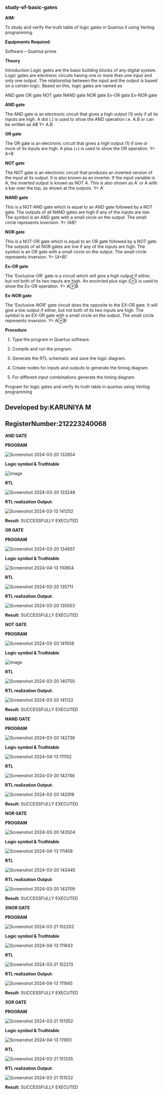 ### study-of-basic-gates

**AIM:** 

To study and verify the truth table of logic gates in Quartus II using Verilog programming.

**Equipments Required:**

Software – Quartus prime 

**Theory**

Introduction Logic gates are the basic building blocks of any digital system. Logic gates are electronic circuits having one or more than one input and only one output. The relationship between the input and the output is based on a certain logic. Based on this, logic gates are named as

AND gate OR gate NOT gate NAND gate NOR gate Ex-OR gate Ex-NOR gate

**AND gate**

The AND gate is an electronic circuit that gives a high output (1) only if all its inputs are high. A dot (.) is used to show the AND operation i.e. A.B or can be written as AB
Y= A.B

**OR gate** 

The OR gate is an electronic circuit that gives a high output (1) if one or more of its inputs are high. A plus (+) is used to show the OR operation.
Y= A+B

**NOT gate**

The NOT gate is an electronic circuit that produces an inverted version of the input at its output. It is also known as an inverter. If the input variable is A, the inverted output is known as NOT A. This is also shown as A' or A with a bar over the top, as shown at the outputs.
Y= A'

**NAND gate**

This is a NOT-AND gate which is equal to an AND gate followed by a NOT gate. The outputs of all NAND gates are high if any of the inputs are low. The symbol is an AND gate with a small circle on the output. The small circle represents inversion.
Y= (AB)’

**NOR gate**

This is a NOT-OR gate which is equal to an OR gate followed by a NOT gate. The outputs of all NOR gates are low if any of the inputs are high. The symbol is an OR gate with a small circle on the output. The small circle represents inversion.
Y= (A+B)’

**Ex-OR gate**

The 'Exclusive-OR' gate is a circuit which will give a high output if either, but not both of its two inputs are high. An encircled plus sign (⊕) is used to show the Ex-OR operation.
Y= A⊕B

**Ex-NOR gate**

The 'Exclusive-NOR' gate circuit does the opposite to the EX-OR gate. It will give a low output if either, but not both of its two inputs are high. The symbol is an EX-OR gate with a small circle on the output. The small circle represents inversion.
Y= A⊕B

**Procedure** 

1.	Type the program in Quartus software.

2.	Compile and run the program.

3.	Generate the RTL schematic and save the logic diagram.

4.	Create nodes for inputs and outputs to generate the timing diagram.

5.	For different input combinations generate the timing diagram.


Program for logic gates and verify its truth table in quartus using Verilog programming

 ## Developed by:KARUNIYA M
 ## RegisterNumber:212223240068
 
 **AND GATE**
 
 **PROGRAM**
 
 ![Screenshot 2024-03-20 132854](https://github.com/naavaneetha/study-of-basic-gates/assets/162658262/d764b4bb-3b25-4ccb-9c03-31a2ab6ce902)

**Logic symbol & Truthtable**

![image](https://github.com/karuniya2005/study-of-basic-gates/assets/161425769/bcb66b02-672c-42ff-98d3-94b2341d47cc)


**RTL**

![Screenshot 2024-03-20 133248](https://github.com/naavaneetha/study-of-basic-gates/assets/162658262/4d4a676d-0792-409e-92b5-3bd66081f4f0)

**RTL realization Output:**

![Screenshot 2024-03-13 141252](https://github.com/naavaneetha/study-of-basic-gates/assets/162658262/4d9e2df8-140e-4984-8e1e-2383989cd60a)

**Result:**
SUCCESSFULLY EXECUTED

**OR GATE**
 
 **PROGRAM**

![Screenshot 2024-03-20 134857](https://github.com/karuniya2005/study-of-basic-gates/assets/161425769/19aa4eb5-6304-4593-8445-60419b91e60c)

**Logic symbol & Truthtable**

![Screenshot 2024-04-13 110904](https://github.com/karuniya2005/study-of-basic-gates/assets/161425769/78cc47f3-d3bd-48ab-ae1b-ba951d7f4e54)


**RTL**

![Screenshot 2024-03-20 135711](https://github.com/karuniya2005/study-of-basic-gates/assets/161425769/d0bc0b9a-baad-492a-8b49-1233e3a6e548)


**RTL realization Output:**

![Screenshot 2024-03-20 135553](https://github.com/karuniya2005/study-of-basic-gates/assets/161425769/630faa2d-b191-4696-99aa-1a5f93785712)

**Result:**
SUCCESSFULLY EXECUTED

**NOT GATE**
 
 **PROGRAM**

![Screenshot 2024-03-20 141508](https://github.com/karuniya2005/study-of-basic-gates/assets/161425769/2618d33b-d7dc-4ef2-a24b-e9c7a8747b52)


**Logic symbol & Truthtable**

![image](https://github.com/karuniya2005/study-of-basic-gates/assets/161425769/3ad6e667-7ffb-4e37-ab00-177691246f37)


**RTL**

![Screenshot 2024-03-20 140750](https://github.com/karuniya2005/study-of-basic-gates/assets/161425769/5a58aa29-ba6d-4090-8ef1-ba3c3de3f0da)

**RTL realization Output:**

![Screenshot 2024-03-20 141122](https://github.com/karuniya2005/study-of-basic-gates/assets/161425769/e848eb63-03b6-4d78-95c7-47013243353d)

**Result:**
SUCCESSFULLY EXECUTED

**NAND GATE**
 
 **PROGRAM**

![Screenshot 2024-03-20 142736](https://github.com/karuniya2005/study-of-basic-gates/assets/161425769/1ec3698b-44ae-4af2-9dee-ce011546f5d2)

**Logic symbol & Truthtable**

![Screenshot 2024-04-13 111152](https://github.com/karuniya2005/study-of-basic-gates/assets/161425769/8c9675f6-e7e9-4b12-a23f-880e0a2f24d6)


**RTL**

![Screenshot 2024-03-20 142746](https://github.com/karuniya2005/study-of-basic-gates/assets/161425769/1fbbfe23-249d-4b02-9ecb-adb9f3bfcadd)


**RTL realization Output:**

![Screenshot 2024-03-20 142918](https://github.com/karuniya2005/study-of-basic-gates/assets/161425769/9317ed9e-de81-4f17-b8f1-465e3b8620cf)

**Result:**
SUCCESSFULLY EXECUTED

**NOR GATE**
 
 **PROGRAM**
 
![Screenshot 2024-03-20 143504](https://github.com/karuniya2005/study-of-basic-gates/assets/161425769/c40761e8-44f0-485c-a5b2-0f4c46860a3f)

**Logic symbol & Truthtable**

![Screenshot 2024-04-13 111458](https://github.com/karuniya2005/study-of-basic-gates/assets/161425769/5b73847a-c947-4bf6-9260-918514be1eb7)

**RTL**

![Screenshot 2024-03-20 143445](https://github.com/karuniya2005/study-of-basic-gates/assets/161425769/2ad3a83c-f8f9-4e58-ab9b-96ff3584f3eb)

**RTL realization Output:**

![Screenshot 2024-03-20 143709](https://github.com/karuniya2005/study-of-basic-gates/assets/161425769/4ee516c2-64e3-465c-ada8-5918d2d63485)

**Result:**
SUCCESSFULLY EXECUTED

**XNOR GATE**
 
 **PROGRAM**

![Screenshot 2024-03-21 152202](https://github.com/karuniya2005/study-of-basic-gates/assets/161425769/d32f2a6c-9da0-41cd-8f63-11b611bddd5e)

**Logic symbol & Truthtable**

![Screenshot 2024-04-13 111643](https://github.com/karuniya2005/study-of-basic-gates/assets/161425769/dfc4c479-cdd6-4cb6-9861-462c61bbabc9)

**RTL**

![Screenshot 2024-03-21 152213](https://github.com/karuniya2005/study-of-basic-gates/assets/161425769/8b90ad0a-b71f-4bff-9a9d-49e575202be5)

**RTL realization Output:**

![Screenshot 2024-04-13 111945](https://github.com/karuniya2005/study-of-basic-gates/assets/161425769/b03e41db-4a0a-4f67-b9cb-403e8b5182e8)

**Result:**
SUCCESSFULLY EXECUTED


**XOR GATE**
 
 **PROGRAM**

![Screenshot 2024-03-21 151352](https://github.com/karuniya2005/study-of-basic-gates/assets/161425769/39b84519-e8aa-42dd-8691-66400d391556)

**Logic symbol & Truthtable**

![Screenshot 2024-04-13 111651](https://github.com/karuniya2005/study-of-basic-gates/assets/161425769/01cd1733-d6db-4c78-80c5-9e868de2e0e0)


**RTL**

![Screenshot 2024-03-21 151335](https://github.com/karuniya2005/study-of-basic-gates/assets/161425769/a45a815c-7f70-4ccd-a56f-7a117ecac277)

**RTL realization Output:**

![Screenshot 2024-03-21 151532](https://github.com/karuniya2005/study-of-basic-gates/assets/161425769/4638b5a4-3e1b-483f-82fd-1e01f35df260)

**Result:**
SUCCESSFULLY EXECUTED




